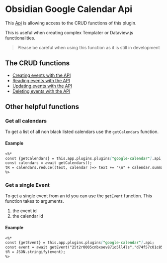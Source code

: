 # Obsidian Google Calendar Api

This [Api](https://en.wikipedia.org/wiki/API) is allowing access to the CRUD functions of this plugin.

This is useful when creating complex Templater or Dataview.js functionalities.

> Please be careful when using this function as it is still in development

## The CRUD functions

- [Creating events with the API](/Api/Create.md)
- [Reading events with the API](/Api/Read.md)
- [Updating events with the API](/Api/Update.md)
- [Deleting events with the API](/Api/Delete.md)

## Other helpful functions

### Get all calendars

To get a list of all non black listed calendars use the `getCalendars` function.

#### Example

~~~markdown
<%*
const {getCalendars} = this.app.plugins.plugins["google-calendar"].api;
const calendars = await getCalendars();
tR = calendars.reduce((text, calendar )=> text += "\n" + calendar.summary, "");
%>
~~~

### Get a single Event

To get a single event from an id you can use the `getEvent` function.
This function takes to arguments.

1. the event id
2. the calendar id

#### Example

~~~markdown
<%*
const {getEvent} = this.app.plugins.plugins["google-calendar"].api;
const event = await getEvent("25t2r0005cnbxoev871o5ll4ls","d74f57c01c85828d747bc3afbc4dd79603e9e552a4218ae2509589d6f25c2d162@group.calendar.google.com");
tR = JSON.stringify(event);
%>
~~~
